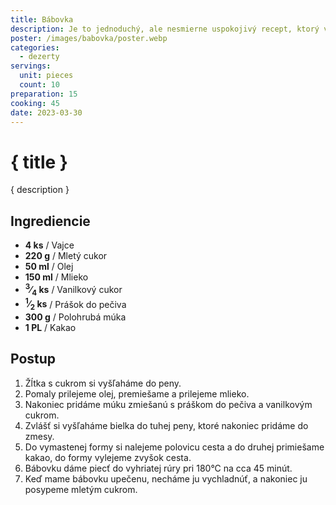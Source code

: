 ```yaml
---
title: Bábovka
description: Je to jednoduchý, ale nesmierne uspokojivý recept, ktorý vás zahreje s každým sladkým kúskom.
poster: /images/babovka/poster.webp
categories:
  - dezerty
servings:
  unit: pieces
  count: 10
preparation: 15
cooking: 45
date: 2023-03-30
---
```


# { title }

{ description }

## Ingrediencie

- **4 ks** / Vajce
- **220 g** / Mletý cukor
- **50 ml** / Olej
- **150 ml** / Mlieko
- **<sup>3</sup>&frasl;<sub>4</sub> ks** / Vanilkový cukor
- **<sup>1</sup>&frasl;<sub>2</sub> ks** / Prášok do pečiva
- **300 g** / Polohrubá múka
- **1 PL** / Kakao

## Postup

1. Žĺtka s cukrom si vyšľaháme do peny.
2. Pomaly prilejeme olej, premiešame a prilejeme mlieko.
3. Nakoniec pridáme múku zmiešanú s práškom do pečiva a vanilkovým cukrom.
4. Zvlášť si vyšľaháme bielka do tuhej peny, ktoré nakoniec pridáme do zmesy.
5. Do vymastenej formy si nalejeme polovicu cesta a do druhej primiešame kakao, do formy vylejeme zvyšok cesta.
6. Bábovku dáme piecť do vyhriatej rúry pri 180°C na cca 45 minút.
7. Keď mame bábovku upečenu, necháme ju vychladnúť, a nakoniec ju posypeme mletým cukrom.
